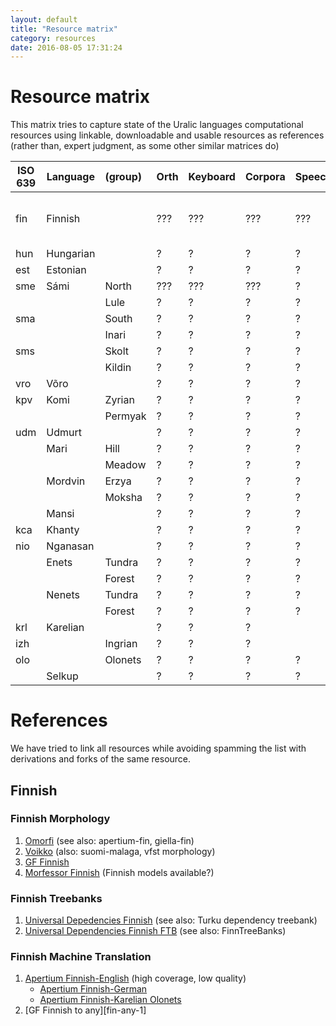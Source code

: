 ```yaml
---
layout: default
title: "Resource matrix"
category: resources
date: 2016-08-05 17:31:24
---
```


# Resource matrix

This matrix tries to capture state of the Uralic languages computational
resources using linkable, downloadable and usable resources as references
(rather than, expert judgment, as some other similar matrices do)

| ISO 639 | Language | (group) | Orth | Keyboard | Corpora | Speech | Morph | Treebank | MT |
| --- | --- | :-- | --- | --- | --- | --- | --- | --- | --- |
| fin | Finnish |     | ??? | ??? | ??? | ??? | [+][fin-morph-1][+][fin-morph-2][+][fin-morph-3][+][fin-morph-4] | [+][fin-treebank-1][+][fin-treebank-2] | [+][fin-any-1][-][fin-eng-1]  |
| hun | Hungarian |   | ?| ? | ?| ? | ?| ?| ?  |
| est | Estonian |    | ?| ? | ?| ? | ?| ?| ? |
| sme | Sámi | North | ??? | ??? | ??? | ? | ?? | ? | ? |
|  |       | Lule  | ? | ?| ? | ?| ?| ?| ? |
| sma |       | South | ? | ?| ? | ?| ?| ?| ? |
|  |     | Inari   | ? | ?| ? | ?| ?| ?| ? |
| sms |     | Skolt   | ? | ?| ? | ?| ?| ?| ? |
|  |     | Kildin  | ?| ? | ? | ?| ?| ?| ? |
| vro | Võro |        | ?| ? | ?| ?| ? | ?| ? |
| kpv | Komi | Zyrian | ?| ? | ?| ?| ?| ? |
|     |      | Permyak | ?| ? | ?| ?| ?| ? |
| udm | Udmurt |      | ?| ?| ? | ?| ? | ?| ? |
| | Mari   | Hill | ?| ? | ?| ?| ?| ? |
| |        | Meadow | ?| ? | ?| ?| ?| ? |
| | Mordvin | Erzya | ?| ?| ? | ?| ?| ? |
| |         | Moksha | ?| ? | ?| ?|??| ? |
| | Mansi   |       | ?| ? | ?| ? | ?| ?| ? |
| kca | Khanty  |       | ?| ? | ?| ? | ?| ?| ? |
| nio | Nganasan |      | ?| ? | ?| ?| ? | ?| ? |
| | Enets | Tundra  | ?| ? | ?| ?| ?| ? |
| |       | Forest  | ?| ? | ?| ?| ?| ? |
| | Nenets | Tundra | ?| ? | ?| ?| ?| ? |
| |        | Forest | ?| ? | ?| ?| ?| ? |
| krl | Karelian |  | ? | ?| ? | | ?| ?| ? |
| izh |          | Ingrian | ? | ?| ? | | ?| ?| ? |
| olo |          | Olonets | ? | ?| ? | ? | ? | ?| ? |
| | Selkup |        | ? | ? | ?| ? | ? | ?| ? |

# References

We have tried to link all resources while avoiding spamming the list with
derivations and forks of the same resource.

## Finnish

### Finnish Morphology

1. [Omorfi][fin-morph-1] (see also: apertium-fin, giella-fin)
2. [Voikko][fin-morph-2] (also: suomi-malaga, vfst morphology)
3. [GF Finnish][fin-morph-3]
4. [Morfessor Finnish][fin-morph-4] (Finnish models available?)

### Finnish Treebanks

1. [Universal Depedencies Finnish][fin-treebank-1] (see also: Turku dependency treebank)
2. [Universal Dependencies Finnish FTB][fin-treebank-2] (see also: FinnTreeBanks)

### Finnish Machine Translation

1. [Apertium Finnish-English][fin-eng-1] (high coverage, low quality)
    * [Apertium Finnish-German][fin-deu-1]
    * [Apertium Finnish-Karelian Olonets][fin-olo-1]
2. [GF Finnish to any][fin-any-1]

[fin-morph-1]: https://github.com/flammie/omorfi
[fin-morph-2]: http://voikko.sf.net/
[fin-morph-3]: http://www.grammaticalframework.org/lib/src/finnish/
[fin-morph-4]: https://github.com/aalto-speech/morfessor
[fin-treebank-1]: http://universaldependencies.org/fi/overview/introduction.html
[fin-treebank-2]: http://www.ling.helsinki.fi/kieliteknologia/tutkimus/treebank/
[fin-eng-1]: https://github.com/flammie/apertium-fin-eng
[fin-deu-1]: https://github.com/flammie/apertium-fin-deu
[fin-olo-1]: https://github.com/flammie/apertium-fin-olo
